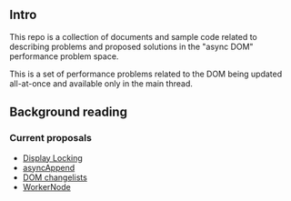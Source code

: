 ## Intro

This repo is a collection of documents and sample code related to
describing problems and proposed solutions in the "async DOM" performance
problem space.

This is a set of performance problems related to the DOM being updated
all-at-once and available only in the main thread.

## Background reading

### Current proposals

* [Display Locking](display-locking.md)
* [asyncAppend](https://github.com/WICG/async-append/blob/master/EXPLAINER.md)
* [DOM changelists](https://github.com/whatwg/dom/issues/270)
* [WorkerNode](https://github.com/drufball/worker-node/blob/master/EXPLAINER.md)
